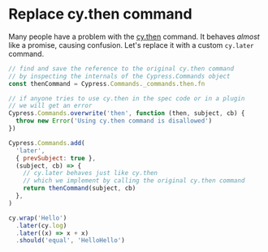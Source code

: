 # Replace cy.then command

Many people have a problem with the [cy.then](https://on.cypress.io/then) command. It behaves _almost_ like a promise, causing confusion. Let's replace it with a custom `cy.later` command.

<!-- fiddle Rename and replace the cy.then command -->

```js
// find and save the reference to the original cy.then command
// by inspecting the internals of the Cypress.Commands object
const thenCommand = Cypress.Commands._commands.then.fn

// if anyone tries to use cy.then in the spec code or in a plugin
// we will get an error
Cypress.Commands.overwrite('then', function (then, subject, cb) {
  throw new Error('Using cy.then command is disallowed')
})

Cypress.Commands.add(
  'later',
  { prevSubject: true },
  (subject, cb) => {
    // cy.later behaves just like cy.then
    // which we implement by calling the original cy.then command
    return thenCommand(subject, cb)
  },
)

cy.wrap('Hello')
  .later(cy.log)
  .later((x) => x + x)
  .should('equal', 'HelloHello')
```

<!-- fiddle-end -->
